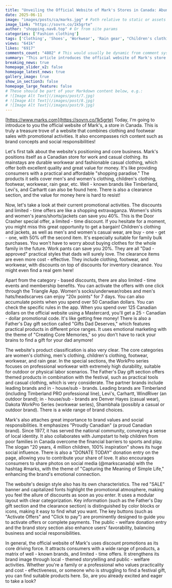 ```yaml
---
title: "Unveiling the Official Website of Mark's Stores in Canada: Abundant Discounts, Wide Range of Brands, and Super Cost-effective Shopping"
date: 2025-06-11
image: "images/posts/ca/marks.jpg" # Path relative to static or assets
image_link: "https://sovrn.co/1k5grte"
author: "shopping.nav8.top" # Or from site params
categories: ['Fashion clothing']
tags: ['Clothing', 'Shoes', 'Workwear', 'Rain gear', "Children's clothing", "Men's clothing", "Women's clothing", 'Casual wear', 'Work pants', "Women's shirts", "Women's jeans", "Women's shorts", "Women's jackets", 'Hats', 'Tools', 'Electronic products', 'Household items', 'Sports goods', 'Online store services']
views: "641k"
likes: "6917"
comments_count: "4802" # This would usually be dynamic from comment system
summary: "This article introduces the official website of Mark's store in Canada. It is positioned as a work and casual clothing store, offering a wide range of products from numerous brands. It has significant promotional activities, including various discounts, limited-time events, and membership benefits. The website has clear categorization and its design highlights the promotional atmosphere. It also emphasizes brand value and social responsibility, making it suitable for families, office workers, and those looking for gifts during festivals. "
breaking_news: true   
homepage_slider_v2: false  
homepage_latest_news: true  
gallery_image: true  
show_in_section3: false
homepage_large_feature: false
# These should be part of your Markdown content below, e.g.:
# ![Image Alt Text](/images/post/7.jpg)
# ![Image Alt Text](/images/post/8.jpg)
# ![Image Alt Text](/images/post/9.jpg)
---
```

[https://www.marks.com](https://sovrn.co/1k5grte)
Today, I'm going to introduce to you the official website of Mark's, a store in Canada. This is truly a treasure trove of a website that combines clothing and footwear sales with promotional activities. It also encompasses rich content such as brand concepts and social responsibilities!

Let's first talk about the website's positioning and core business. Mark's positions itself as a Canadian store for work and casual clothing. Its mainstays are durable workwear and fashionable casual clothing, which offer both excellent quality and great value for money. It's like providing consumers with a practical and affordable "shopping paradise." The products it sells cover men's and women's clothing, children's clothing, footwear, workwear, rain gear, etc. Well - known brands like Timberland, Levi's, and Carhartt can also be found here. There is also a clearance section, and the value for money here is hard to resist!

Now, let's take a look at their current promotional activities. The discounts and limited - time offers are like a shopping extravaganza. Women's shirts and women's jeans/shorts/jackets can save you 40%. This is the Door Crasher special offer, a limited - time discount. If you hesitate for a moment, you might miss this great opportunity to get a bargain! Children's clothing and jackets, as well as men's and women's casual wear, are buy - one - get - one, with 50% off the second item. It's especially suitable for family bulk purchases. You won't have to worry about buying clothes for the whole family in the future. Work pants can save you 20%. They are all "Dad - approved" practical styles that dads will surely love. The clearance items are even more cost - effective. They include clothing, footwear, and workwear, with discounts on top of discounts for inventory clearance. You might even find a real gem here!

Apart from the category - based discounts, there are also limited - time events and membership benefits. You can activate the offers with one click through the Triangle App. Women's socks/underwear/robes and men's hats/headscarves can enjoy "20x points" for 7 days. You can also accumulate points when you spend over 50 Canadian dollars. You can check the specific rules in the app. When you spend over 125 Canadian dollars on the official website using a Mastercard, you'll get a 25 - Canadian - dollar promotional code. It's like getting free money! There is also a Father's Day gift section called "Gifts Dad Deserves," which features practical products in different price ranges. It uses emotional marketing with the theme of "Creating Core Memories," so you don't have to rack your brains to find a gift for your dad anymore!

The website's product classification is also very clear. The core categories are women's clothing, men's clothing, children's clothing, footwear, workwear, and rain gear. In the special sections, the WorkPro series focuses on professional workwear with extremely high durability, suitable for outdoor or physical labor scenarios. The Father's Day gift section offers themed products in combination with the festival, such as practical tools and casual clothing, which is very considerate. The partner brands include leading brands and in - house/sub - brands. Leading brands are Timberland (including Timberland PRO professional line), Levi's, Carhartt, WindRiver (an outdoor brand); in - house/sub - brands are Denver Hayes (casual wear), Dakota WorkPro Series (workwear series), Shambhala (possibly a casual or outdoor brand). There is a wide range of brand choices.

Mark's also attaches great importance to brand values and social responsibilities. It emphasizes "Proudly Canadian" (a proud Canadian brand). Since 1977, it has served the national community, conveying a sense of local identity. It also collaborates with Jumpstart to help children from poor families in Canada overcome the financial barriers to sports and play. The slogan "20 years, 4 million children, 100% inspiration" shows its huge social influence. There is also a "DONATE TODAY" donation entry on the page, allowing you to contribute your share of love. It also encourages consumers to share photos on social media (@markscanada) with the hashtag #marks, with the theme of "Capturing the Meaning of Simple Life," enhancing the brand's emotional connection.

The website's design style also has its own characteristics. The red "SALE" banner and capitalized fonts highlight the promotional atmosphere, making you feel the allure of discounts as soon as you enter. It uses a modular layout with clear categorization. Key information (such as the Father's Day gift section and the clearance section) is distinguished by color blocks or icons, making it easy to find what you want. The key buttons (such as "Activate Offers" and "Click to pay") are prominently designed to guide you to activate offers or complete payments. The public - welfare donation entry and the brand story section also enhance users' favorability, balancing business and social responsibilities.

In general, the official website of Mark's uses discount promotions as its core driving force. It attracts consumers with a wide range of products, a matrix of well - known brands, and limited - time offers. It strengthens its brand image through local - themed storytelling and public - welfare activities. Whether you're a family or a professional who values practicality and cost - effectiveness, or someone who is struggling to find a festival gift, you can find suitable products here. So, are you already excited and eager to take a look? 
